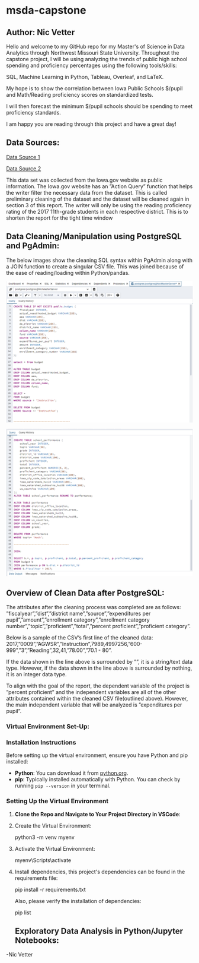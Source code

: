 # msda-capstone
## Author: Nic Vetter

Hello and welcome to my GitHub repo for my Master's of Science in Data Analytics through Northwest Missouri State University. 
Throughout the capstone project, I will be using analyzing the trends of public high school spending and proficiency percentages using the following tools/skills:

SQL, Machine Learning in Python, Tableau, Overleaf, and LaTeX. 

My hope is to show the correlation between Iowa Public Schools $/pupil and Math/Reading proficiency scores on standardized tests. 

I will then forecast the minimum $/pupil schools should be spending to meet proficiency standards. 

I am happy you are reading through this project and have a great day!

## Data Sources:
[Data Source 1](https://data.iowa.gov/Primary-Secondary-Ed/Math-And-Reading-Proficiency-in-Iowa-by-School-Yea/f3h8-mnxi/about_data)

[Data Source 2](https://data.iowa.gov/School-Finance/Iowa-School-District-Expenditures-by-Fiscal-Year/uutu-bzs3/about_data)

This data set was collected from the Iowa.gov website as public information. The Iowa.gov website
has an ”Action Query” function that helps the writer filter the necessary data from the dataset. This
is called preliminary cleaning of the dataset and the dataset will be cleaned again in section 3 of this
report. The writer will only be using the reading proficiency rating of the 2017 11th-grade students in
each respective district. This is to shorten the report for the tight time window

## Data Cleaning/Manipulation using PostgreSQL and PgAdmin:

The below images show the cleaning SQL syntax within PgAdmin along with a JOIN function to create a singular CSV file.
This was joined because of the ease of reading/loading within Python/pandas. 

![Alt Text](clean1.png)

![Alt Text](clean2.png)

## Overview of Clean Data after PostgreSQL:

The attributes after the cleaning process was completed are as follows:
”fiscalyear”,”dist”,”district name”,”source”,”expenditures per pupil”,”amount”,”enrollment category”,”enrollment
category number”,”topic”,”proficient”,”total”,”percent proficient”,”proficient category”.

Below is a sample of the CSV’s first line of the cleaned data:
2017,”0009”,”AGWSR”,”Instruction”,7989,4997256,”600-999”,”3”,”Reading”,32,41,”78.00”,”70.1 - 80”.

If the data shown in the line above is surrounded by ””, it is a string/text data type. However, if
the data shown in the line above is surrounded by nothing, it is an integer data type.

To align with the goal of the report, the dependent variable of the project is ”percent proficient” and
the independent variables are all of the other attributes contained within the cleaned CSV file(outlined
above). However, the main independent variable that will be analyzed is ”expenditures per pupil”.

### Virtual Environment Set-Up:

### Installation Instructions

Before setting up the virtual environment, ensure you have Python and pip installed:

- **Python**: You can download it from [python.org](https://www.python.org/downloads/).
- **pip**: Typically installed automatically with Python. You can check by running `pip --version` in your terminal.

### Setting Up the Virtual Environment

1. **Clone the Repo and Navigate to Your Project Directory in VSCode**:
   
2. Create the Virtual Environment:
   
   python3 -m venv myenv
   
3. Activate the Virtual Environment:
   
   myenv\Scripts\activate
   
4. Install dependencies, this project's dependencies can be found in the requirements file:

   pip install -r requirements.txt

   Also, please verify the installation of dependencies:
   
   pip list

   ## Exploratory Data Analysis in Python/Jupyter Notebooks:

-Nic Vetter
